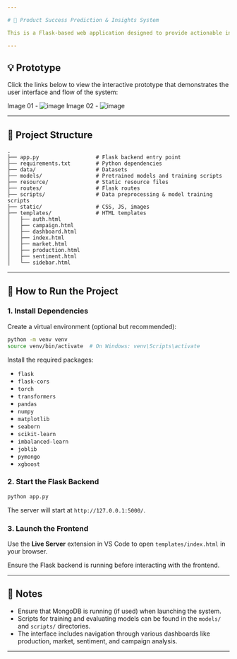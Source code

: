 ```yaml
---

# 🧠 Product Success Prediction & Insights System

This is a Flask-based web application designed to provide actionable insights into product success of aluminium using machine learning and deep learning techniques. It includes dashboards for four main components, sentiment analysis, market trends, production yield, and campaign performance.

---
```


## 💡 Prototype

Click the links below to view the interactive prototype that demonstrates the user interface and flow of the system:

Image 01 - ![image](https://github.com/user-attachments/assets/39ff27ea-70b2-428f-8bd6-308ec5dfa049)
Image 02 - ![image](https://github.com/user-attachments/assets/0d18cdba-9d3a-40e6-9023-1e367662bdc3)

---

## 📁 Project Structure

```
.
├── app.py                  # Flask backend entry point
├── requirements.txt        # Python dependencies
├── data/                   # Datasets
├── models/                 # Pretrained models and training scripts
├── resource/               # Static resource files
├── routes/                 # Flask routes
├── scripts/                # Data preprocessing & model training scripts
├── static/                 # CSS, JS, images
├── templates/              # HTML templates
│   ├── auth.html
│   ├── campaign.html
│   ├── dashboard.html
│   ├── index.html
│   ├── market.html
│   ├── production.html
│   ├── sentiment.html
│   └── sidebar.html
```

---

## 🚀 How to Run the Project

### 1. Install Dependencies

Create a virtual environment (optional but recommended):

```bash
python -m venv venv
source venv/bin/activate  # On Windows: venv\Scripts\activate
```

Install the required packages:

- `flask`
- `flask-cors`
- `torch`
- `transformers`
- `pandas`
- `numpy`
- `matplotlib`
- `seaborn`
- `scikit-learn`
- `imbalanced-learn`
- `joblib`
- `pymongo`
- `xgboost`

### 2. Start the Flask Backend

```bash
python app.py
```

The server will start at `http://127.0.0.1:5000/`.

### 3. Launch the Frontend

Use the **Live Server** extension in VS Code to open `templates/index.html` in your browser.

Ensure the Flask backend is running before interacting with the frontend.

---

## 📌 Notes

- Ensure that MongoDB is running (if used) when launching the system.
- Scripts for training and evaluating models can be found in the `models/` and `scripts/` directories.
- The interface includes navigation through various dashboards like production, market, sentiment, and campaign analysis.

---
